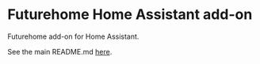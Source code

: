 # Futurehome Home Assistant add-on

Futurehome add-on for Home Assistant.

See the main README.md [here](https://github.com/adrianjagielak/home-assistant-futurehome/blob/master/README.md).
